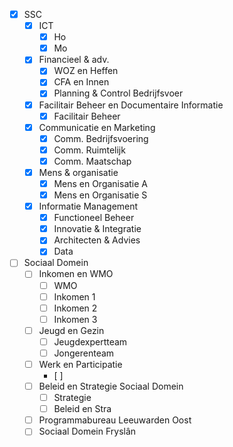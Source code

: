 - [x] SSC
	- [x] ICT
		- [x] Ho
		- [x] Mo
	- [x] Financieel & adv.
		- [x] WOZ en Heffen
		- [x] CFA en Innen
		- [x] Planning & Control Bedrijfsvoer
	- [x] Facilitair Beheer en Documentaire Informatie
		- [x] Facilitair Beheer
	- [x] Communicatie en Marketing
		- [x] Comm. Bedrijfsvoering
		- [x] Comm. Ruimtelijk
		- [x] Comm. Maatschap
	- [x] Mens & organisatie
		- [x] Mens en Organisatie A
		- [x] Mens en Organisatie S
	- [x] Informatie Management
		- [x] Functioneel Beheer
		- [x] Innovatie & Integratie
		- [x] Architecten & Advies
		- [x] Data
- [ ] Sociaal Domein
	- [ ] Inkomen en WMO
		- [ ] WMO
		- [ ] Inkomen 1
		- [ ] Inkomen 2
		- [ ] Inkomen 3
	- [ ] Jeugd en Gezin
		- [ ] Jeugdexpertteam
		- [ ] Jongerenteam
	- [ ] Werk en Participatie
		- [ ] 
	- [ ] Beleid en Strategie Sociaal Domein
		- [ ] Strategie
		- [ ] Beleid en Stra
	- [ ] Programmabureau Leeuwarden Oost
	- [ ] Sociaal Domein Fryslân